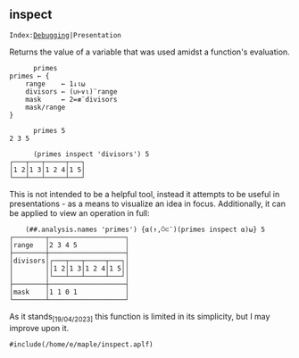 <section>

# inspect

<code>Index:[Debugging](../debugging.html)|Presentation</code>

</section>

<section class="function">

Returns the value of a variable that was used amidst a function's evaluation.

```apl
      primes
primes ← {
    range    ← 1↓⍳⍵
    divisors ← (∪⊢∨⍳)¨range
    mask     ← 2=≢¨divisors
    mask/range
}

      primes 5
2 3 5

      (primes inspect 'divisors') 5
┌───┬───┬─────┬───┐
│1 2│1 3│1 2 4│1 5│
└───┴───┴─────┴───┘
```

This is not intended to be a helpful tool, instead it attempts to be useful in presentations - as a means to visualize an idea in focus. Additionally, it can be applied to view an operation in full:

```apl
    (##.analysis.names 'primes') {⍺(↑,⍥⊂¨)(primes inspect ⍺)⍵} 5
┌────────┬───────────────────┐
│range   │2 3 4 5            │
├────────┼───────────────────┤
│divisors│┌───┬───┬─────┬───┐│
│        ││1 2│1 3│1 2 4│1 5││
│        │└───┴───┴─────┴───┘│
├────────┼───────────────────┤
│mask    │1 1 0 1            │
└────────┴───────────────────┘
```

As it stands<sub>[19/04/2023]</sub> this function is limited in its simplicity, but I may improve upon it.

</section>

<section class="function">

```apl
#include(/home/e/maple/inspect.aplf)
```


</section>

